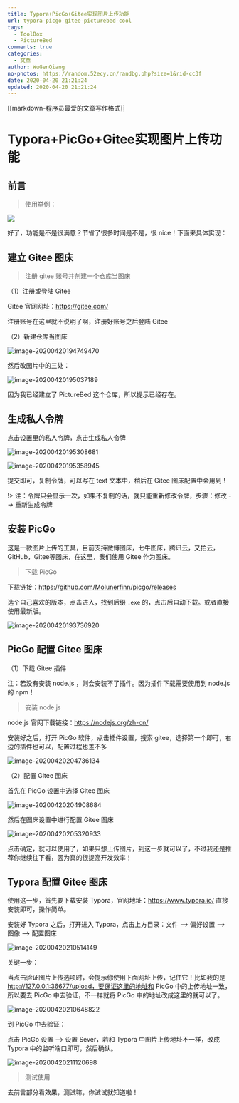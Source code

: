 ```yaml
---
title: Typora+PicGo+Gitee实现图片上传功能
url: typora-picgo-gitee-picturebed-cool
tags:
  - ToolBox
  - PictureBed
comments: true
categories:
  - 文章
author: WuGenQiang
no-photos: https://random.52ecy.cn/randbg.php?size=1&rid-cc3f
date: 2020-04-20 21:21:24
updated: 2020-04-20 21:21:24
---
```

[[markdown-程序员最爱的文章写作格式]]

# Typora+PicGo+Gitee实现图片上传功能

## 前言

> 使用举例：

![](https://gitee.com/wugenqiang/PictureBed/raw/master/CS-Notes/20200420192754.gif)

好了，功能是不是很满意？节省了很多时间是不是，很 nice！下面来具体实现：

## 建立 Gitee 图床

> 注册 gitee 账号并创建一个仓库当图床

（1）注册或登陆 Gitee

Gitee 官网网址：https://gitee.com/

注册账号在这里就不说明了啊，注册好账号之后登陆 Gitee

（2）新建仓库当图床

![image-20200420194749470](https://gitee.com/wugenqiang/PictureBed/raw/master/CS-Notes/20200420194750.png)

然后改图片中的三处：

![image-20200420195037189](https://gitee.com/wugenqiang/PictureBed/raw/master/CS-Notes/20200420195038.png)

因为我已经建立了 PictureBed 这个仓库，所以提示已经存在。

## 生成私人令牌

点击设置里的私人令牌，点击生成私人令牌

![image-20200420195308681](https://gitee.com/wugenqiang/PictureBed/raw/master/CS-Notes/20200420195310.png)

![image-20200420195358945](https://gitee.com/wugenqiang/PictureBed/raw/master/CS-Notes/20200420195400.png)

提交即可，复制令牌，可以写在 text 文本中，稍后在 Gitee 图床配置中会用到！

!> 注：令牌只会显示一次，如果不复制的话，就只能重新修改令牌，步骤：修改 --> 重新生成令牌

## 安装 PicGo

这是一款图片上传的工具，目前支持微博图床，七牛图床，腾讯云，又拍云，GitHub，Gitee等图床，在这里，我们使用 Gitee 作为图床。

> 下载 PicGo

下载链接：https://github.com/Molunerfinn/picgo/releases

选个自己喜欢的版本，点击进入，找到后缀 `.exe` 的，点击后自动下载。或者直接使用最新版。

![image-20200420193736920](https://gitee.com/wugenqiang/PictureBed/raw/master/CS-Notes/20200420193738.png)

## PicGo 配置 Gitee 图床

（1）下载 Gitee 插件

注：若没有安装 node.js ，则会安装不了插件。因为插件下载需要使用到 node.js 的 npm！

> 安装 node.js

node.js 官网下载链接：https://nodejs.org/zh-cn/

安装好之后，打开 PicGo 软件，点击插件设置，搜索 gitee，选择第一个即可，右边的插件也可以，配置过程也差不多

![image-20200420204736134](https://gitee.com/wugenqiang/PictureBed/raw/master/CS-Notes/20200420204737.png)

（2）配置 Gitee 图床

首先在 PicGo 设置中选择 Gitee 图床

![image-20200420204908684](https://gitee.com/wugenqiang/PictureBed/raw/master/CS-Notes/20200420204910.png)

然后在图床设置中进行配置 Gitee 图床

![image-20200420205320933](https://gitee.com/wugenqiang/PictureBed/raw/master/CS-Notes/20200420205322.png)

点击确定，就可以使用了，如果只想上传图片，到这一步就可以了，不过我还是推荐你继续往下看，因为真的很提高开发效率！

## Typora 配置 Gitee 图床

使用这一步，首先要下载安装 Typora，官网地址：https://www.typora.io/ 直接安装即可，操作简单。

安装好 Typora 之后，打开进入 Typora，点击上方目录：文件 --> 偏好设置  -->  图像 --> 配置图床

![image-20200420210514149](https://gitee.com/wugenqiang/PictureBed/raw/master/CS-Notes/20200420210515.png)

关键一步：

当点击验证图片上传选项时，会提示你使用下面网址上传，记住它！比如我的是 http://127.0.0.1:36677/upload，要保证这里的地址和 PicGo 中的上传地址一致，所以要去 PicGo 中去验证，不一样就将 PicGo 中的地址改成这里的就可以了。

![image-20200420210648822](https://gitee.com/wugenqiang/PictureBed/raw/master/CS-Notes/20200420210650.png)

到 PicGo 中去验证：

点击 PicGo 设置 --> 设置 Sever，若和 Typora 中图片上传地址不一样，改成 Typora 中的监听端口即可，然后确认。

![image-20200420211120698](https://gitee.com/wugenqiang/PictureBed/raw/master/CS-Notes/20200420211122.png)

> 测试使用

去前言部分看效果，测试嘛，你试试就知道啦！